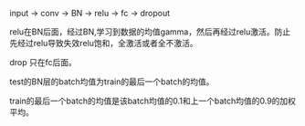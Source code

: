 input -> conv -> BN -> relu -> fc -> dropout 


relu在BN后面，经过BN,学习到数据的均值gamma，然后再经过relu激活。防止先经过relu导致失效relu饱和，全激活或者全不激活。


drop 只在fc后面。


test的BN层的batch均值为train的最后一个batch的均值。

train的最后一个batch的均值是该batch均值的0.1和上一个batch均值的0.9的加权平均。
